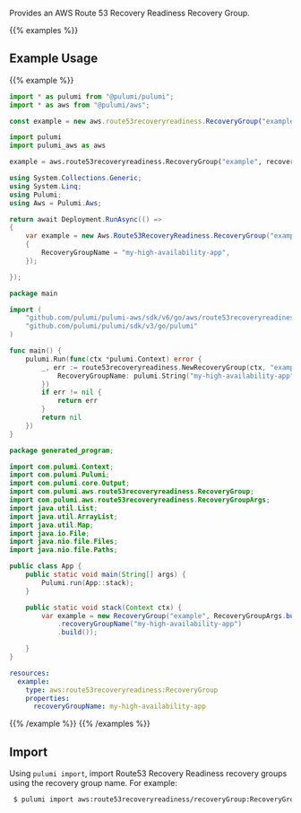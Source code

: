 Provides an AWS Route 53 Recovery Readiness Recovery Group.

{{% examples %}}
## Example Usage
{{% example %}}

```typescript
import * as pulumi from "@pulumi/pulumi";
import * as aws from "@pulumi/aws";

const example = new aws.route53recoveryreadiness.RecoveryGroup("example", {recoveryGroupName: "my-high-availability-app"});
```
```python
import pulumi
import pulumi_aws as aws

example = aws.route53recoveryreadiness.RecoveryGroup("example", recovery_group_name="my-high-availability-app")
```
```csharp
using System.Collections.Generic;
using System.Linq;
using Pulumi;
using Aws = Pulumi.Aws;

return await Deployment.RunAsync(() => 
{
    var example = new Aws.Route53RecoveryReadiness.RecoveryGroup("example", new()
    {
        RecoveryGroupName = "my-high-availability-app",
    });

});
```
```go
package main

import (
	"github.com/pulumi/pulumi-aws/sdk/v6/go/aws/route53recoveryreadiness"
	"github.com/pulumi/pulumi/sdk/v3/go/pulumi"
)

func main() {
	pulumi.Run(func(ctx *pulumi.Context) error {
		_, err := route53recoveryreadiness.NewRecoveryGroup(ctx, "example", &route53recoveryreadiness.RecoveryGroupArgs{
			RecoveryGroupName: pulumi.String("my-high-availability-app"),
		})
		if err != nil {
			return err
		}
		return nil
	})
}
```
```java
package generated_program;

import com.pulumi.Context;
import com.pulumi.Pulumi;
import com.pulumi.core.Output;
import com.pulumi.aws.route53recoveryreadiness.RecoveryGroup;
import com.pulumi.aws.route53recoveryreadiness.RecoveryGroupArgs;
import java.util.List;
import java.util.ArrayList;
import java.util.Map;
import java.io.File;
import java.nio.file.Files;
import java.nio.file.Paths;

public class App {
    public static void main(String[] args) {
        Pulumi.run(App::stack);
    }

    public static void stack(Context ctx) {
        var example = new RecoveryGroup("example", RecoveryGroupArgs.builder()        
            .recoveryGroupName("my-high-availability-app")
            .build());

    }
}
```
```yaml
resources:
  example:
    type: aws:route53recoveryreadiness:RecoveryGroup
    properties:
      recoveryGroupName: my-high-availability-app
```
{{% /example %}}
{{% /examples %}}

## Import

Using `pulumi import`, import Route53 Recovery Readiness recovery groups using the recovery group name. For example:

```sh
 $ pulumi import aws:route53recoveryreadiness/recoveryGroup:RecoveryGroup my-high-availability-app my-high-availability-app
```
 